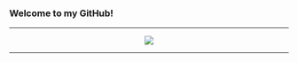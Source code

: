 ### Welcome to my GitHub! 

***

<p align="center"> 
  <img src="https://github-readme-stats.vercel.app/api?username=AndieDrew&theme=nord&show_icons=true"/>
</p>

***





<!-- [![AndieDrew's GitHub stats](https://github-readme-stats.vercel.app/api?username=andiedrew)](https://github.com/andiedrew/github-readme-stats)
 -->

<!-- - 🔭 I’m currently working on ...
- 🌱 I’m currently learning ...
- 👯 I’m looking to collaborate on ...
- 🤔 I’m looking for help with ...
- 💬 Ask me about ...
- 📫 How to reach me: ...
- 😄 Pronouns: ...
- ⚡ Fun fact: ...
 -->
